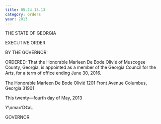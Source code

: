 ```yaml
---
title: 05.24.13.13
category: orders
year: 2013
---
```

 

THE STATE OF GEORGIA

EXECUTIVE ORDER

BY THE GOVERNOR:

ORDERED: That the Honorable Marleen De Bode Olivié of Muscogee County,
Georgia, is appointed as a member of the Georgia Council for the
Arts, for a term of ofﬁce ending June 30, 2016.

The Honorable Marleen De Bode Olivié
1201 Front Avenue
Columbus, Georgia 31901

This twenty—fourth day of May, 2013

Y\oma«‘D¢aL

GOVERNOR

